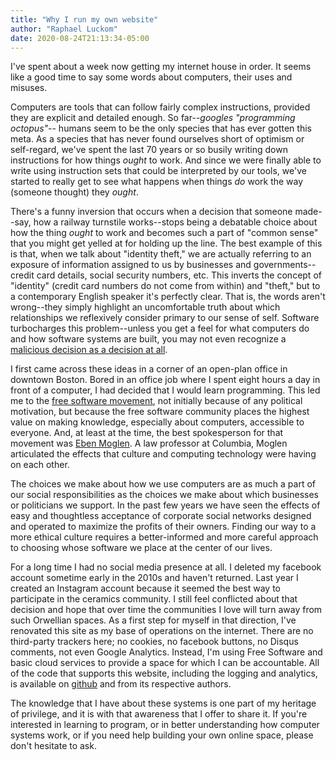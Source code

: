 ```yaml
---
title: "Why I run my own website"
author: "Raphael Luckom"
date: 2020-08-24T21:13:34-05:00
---
```

I've spent about a week now getting my internet house in order. It seems
like a good time to say some words about computers, their uses and misuses.

Computers are tools that can follow fairly complex instructions, provided
they are explicit and detailed enough. So far--_googles "programming octopus"_--
humans seem to be the only species that has ever gotten this meta. As a species
that has never found ourselves short of optimism or self-regard, we've spent
the last 70 years or so busily writing down instructions for how things _ought_
to work. And since we were finally able to write using instruction sets 
that could be interpreted by our tools, we've started to really get
to see what happens when things _do_ work the way (someone thought) they _ought_. 

There's a funny inversion that occurs when a decision that someone made--say,
how a railway turnstile works--stops being a debatable choice about how
the thing _ought_ to work and becomes such a part of "common sense" that
you might get yelled at for holding up the line. The best example of this is
that, when we talk about "identity theft," we are actually referring
to an exposure of information assigned to us by businesses and governments--
credit card details, social security numbers, etc. This inverts the concept
of "identity" (credit card numbers do not come from within) and "theft,"
but to a contemporary English speaker it's perfectly clear. That is, the
words aren't wrong--they simply highlight an uncomfortable truth about
which relationships we reflexively consider primary to our sense of self.
Software turbocharges this problem--unless you get a feel for what computers
do and how software systems are built, you may not even recognize a
[malicious decision as a decision at all](https://www.computerworld.com/article/3458773/hp-inks-compensation-agreement-over-printer-cartridge-lock-in.html).

I first came across these ideas in a corner of an open-plan office in downtown
Boston. Bored in an office job where I spent eight hours a day in front of a computer,
I had decided that I would learn programming. This led me to the 
[free software movement](https://www.fsf.org/about/what-is-free-software),
not initially because of any political motivation, but because the free software
community places the highest value on making knowledge, especially about computers,
accessible to everyone. And, at least at the time, the best spokesperson
for that movement was [Eben Moglen](http://moglen.law.columbia.edu/). A law professor
at Columbia, Moglen articulated the effects that culture and computing
technology were having on each other.

The choices we make about how we use computers are as much a part of
our social responsibilities as the choices we make about which businesses
or politicians we support. In the past few years we have seen the effects
of easy and thoughtless acceptance of corporate social networks designed
and operated to maximize the profits of their owners. Finding our way to
a more ethical culture requires a better-informed and more careful approach
to choosing whose software we place at the center of our lives.

For a long time I had no social media presence at all. I deleted my facebook
account sometime early in the 2010s and haven't returned. Last year I
created an Instagram account because it seemed the best way to participate in
the ceramics community. I still feel conflicted about that decision and hope
that over time the communities I love will turn away from such Orwellian spaces.
As a first step for myself in that direction, I've renovated this site as
my base of operations on the internet. There are no third-party trackers here;
no cookies, no facebook buttons, no Disqus comments, not even Google Analytics.
Instead, I'm using Free Software and basic cloud services to provide a space
for which I can be accountable. All of the code that supports this website,
including the logging and analytics, is available on [github](https://github.com/RLuckom/raphaelluckom.com)
and from its respective authors.

The knowledge that I have about these systems is one part of my heritage of
privilege, and it is with that awareness that I offer to share it. If you're
interested in learning to program, or in better understanding how computer systems
work, or if you need help building your own online space, please don't
hesitate to ask.
